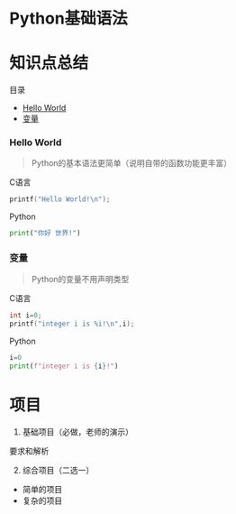 # Python基础语法

# 知识点总结
目录
- [Hello World](#hello-world)
- [变量](#var)

### Hello World
> Python的基本语法更简单（说明自带的函数功能更丰富）

C语言
```c
printf("Hello World!\n");
```
Python
```python
print("你好 世界!")
```


### <a id="var" />变量
> Python的变量不用声明类型

C语言
```c
int i=0;
printf("integer i is %i!\n",i);
```
Python
```python
i=0
print(f"integer i is {i}!")
```




# 项目
1. 基础项目（必做，老师的演示）

要求和解析

2. 综合项目（二选一）
- 简单的项目
- 复杂的项目
